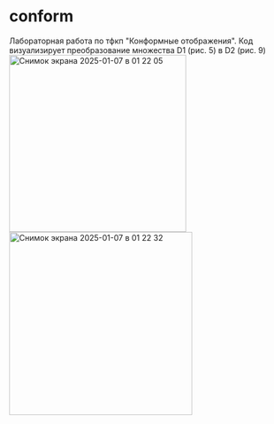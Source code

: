 # conform

Лабораторная работа по тфкп "Конформные отображения".
Код визуализирует преобразование множества D1 (рис. 5) в D2 (рис. 9)
<img width="320" alt="Снимок экрана 2025-01-07 в 01 22 05" src="https://github.com/user-attachments/assets/11025028-3df7-49e0-bb63-f41159821bf9" />
<img width="331" alt="Снимок экрана 2025-01-07 в 01 22 32" src="https://github.com/user-attachments/assets/7a85a792-26dd-49cc-b9a2-3cf3153801b7" />
